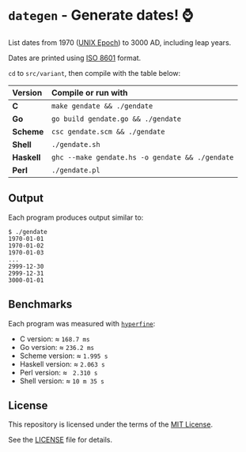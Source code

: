 # `dategen` - Generate dates! ⌚️

List dates from 1970 ([UNIX Epoch]) to 3000 AD, including leap years.

Dates are printed using [ISO 8601] format.

`cd` to `src/variant`, then compile with the table below:

| Version     | Compile or run with                             |
| :---------- | :---------------------------------------------- |
| **C**       | `make gendate && ./gendate`                     |
| **Go**      | `go build gendate.go && ./gendate`              |
| **Scheme**  | `csc gendate.scm && ./gendate`                  |
| **Shell**   | `./gendate.sh`                                  |
| **Haskell** | `ghc --make gendate.hs -o gendate && ./gendate` |
| **Perl**    | `./gendate.pl`                                  |

## Output

Each program produces output similar to:
```console
$ ./gendate
1970-01-01
1970-01-02
1970-01-03
...
2999-12-30
2999-12-31
3000-01-01
```

## Benchmarks

Each program was measured with [`hyperfine`]:

- C version: ≈ `168.7 ms`
- Go version: ≈ `236.2 ms`
- Scheme version: ≈ `1.995 s`
- Haskell version: ≈ `2.063 s`
- Perl version: ≈ `	2.310 s`
- Shell version: ≈ `10 m 35 s`

## License

This repository is licensed under the terms of the [MIT License].
   
See the [LICENSE](LICENSE) file for details.

[ISO 8601]: https://en.wikipedia.org/wiki/ISO_8601
[UNIX Epoch]: https://en.wikipedia.org/wiki/Unix_time
[MIT License]: https://opensource.org/license/mit/
[`hyperfine`]: https://github.com/sharkdp/hyperfine
